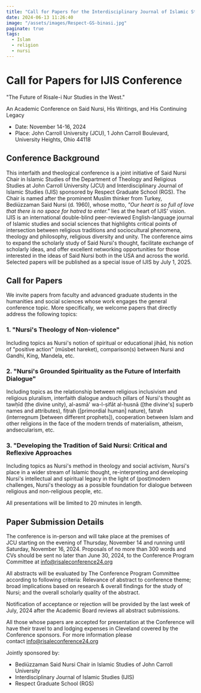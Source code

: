 ```yaml
---
title: "Call for Papers for the Interdisciplinary Journal of Islamic Studies (IJIS)"
date: 2024-06-13 11:26:40
image: "/assets/images/Respect-GS-binasi.jpg"
paginate: true   
tags:
  - Islam
  - religion
  - nursi
---
```

Call for Papers for IJIS Conference
===================================

"The Future of Risale-i Nur Studies in the West."

An Academic Conference on Said Nursi, His Writings, and His Continuing Legacy

-   Date: November 14-16, 2024
-   Place: John Carroll University (JCU), 1 John Carroll Boulevard, University Heights, Ohio 44118

Conference Background
---------------------

This interfaith and theological conference is a joint initiative of Said Nursi Chair in Islamic Studies of the Department of Theology and Religious Studies at John Carroll University (JCU) and Interdisciplinary Journal of Islamic Studies (IJIS) sponsored by Respect Graduate School (RGS). The Chair is named after the prominent Muslim thinker from Turkey, Bediüzzaman Said Nursi (d. 1960), whose motto, *"Our heart is so full of love that there is no space for hatred to enter."* lies at the heart of IJIS' vision. IJIS is an international double-blind peer-reviewed English-language journal of Islamic studies and social sciences that highlights critical points of intersection between religious traditions and sociocultural phenomena, theology and philosophy, religious diversity and unity. The conference aims to expand the scholarly study of Said Nursi's thought, facilitate exchange of scholarly ideas, and offer excellent networking opportunities for those interested in the ideas of Said Nursi both in the USA and across the world. Selected papers will be published as a special issue of IJIS by July 1, 2025.

Call for Papers
---------------

We invite papers from faculty and advanced graduate students in the humanities and social sciences whose work engages the general conference topic. More specifically, we welcome papers that directly address the following topics:

### 1\. "Nursi's Theology of Non-violence"

Including topics as Nursi's notion of spiritual or educational jihād, his notion of "positive action" (müsbet hareket), comparison(s) between Nursi and Gandhi, King, Mandela, etc.

### 2\. "Nursi's Grounded Spirituality as the Future of Interfaith Dialogue"

Including topics as the relationship between religious inclusivism and religious pluralism, interfaith dialogue andsuch pillars of Nursi's thought as tawḥīd (the divine unity), al-asmā' wa-l-ṣifāt al-ḥusnā ([the divine's] superb names and attributes), fiṭrah ([primordial human] nature), fatrah (interregnum [between different prophets]), cooperation between Islam and other religions in the face of the modern trends of materialism, atheism, andsecularism, etc.

### 3\. "Developing the Tradition of Said Nursi: Critical and Reflexive Approaches

Including topics as Nursi's method in theology and social activism, Nursi's place in a wider stream of Islamic thought, re-interpreting and developing Nursi's intellectual and spiritual legacy in the light of (post)modern challenges, Nursi's theology as a possible foundation for dialogue between religious and non-religious people, etc.

All presentations will be limited to 20 minutes in length.

Paper Submission Details
------------------------

The conference is in-person and will take place at the premises of JCU starting on the evening of Thursday, November 14 and running until Saturday, November 16, 2024. Proposals of no more than 300 words and CVs should be sent no later than June 30, 2024, to the Conference Program Committee at <info@risaleconference24.org>

All abstracts will be evaluated by The Conference Program Committee according to following criteria: Relevance of abstract to conference theme; broad implications based on research & overall findings for the study of Nursi; and the overall scholarly quality of the abstract.

Notification of acceptance or rejection will be provided by the last week of July, 2024 after the Academic Board reviews all abstract submissions.

All those whose papers are accepted for presentation at the Conference will have their travel to and lodging expenses in Cleveland covered by the Conference sponsors. For more information please contact <info@risaleconference24.org>

Jointly sponsored by:

-   Bediüzzaman Said Nursi Chair in Islamic Studies of John Carroll University
-   Interdisciplinary Journal of Islamic Studies (IJIS)
-   Respect Graduate School (RGS)